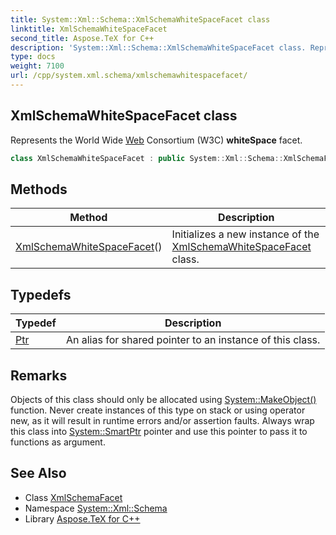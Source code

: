 ```yaml
---
title: System::Xml::Schema::XmlSchemaWhiteSpaceFacet class
linktitle: XmlSchemaWhiteSpaceFacet
second_title: Aspose.TeX for C++
description: 'System::Xml::Schema::XmlSchemaWhiteSpaceFacet class. Represents the World Wide Web Consortium (W3C) whiteSpace facet in C++.'
type: docs
weight: 7100
url: /cpp/system.xml.schema/xmlschemawhitespacefacet/
---
```

## XmlSchemaWhiteSpaceFacet class


Represents the World Wide [Web](../../system.web/) Consortium (W3C) **whiteSpace** facet.

```cpp
class XmlSchemaWhiteSpaceFacet : public System::Xml::Schema::XmlSchemaFacet
```

## Methods

| Method | Description |
| --- | --- |
| [XmlSchemaWhiteSpaceFacet](./xmlschemawhitespacefacet/)() | Initializes a new instance of the [XmlSchemaWhiteSpaceFacet](./) class. |
## Typedefs

| Typedef | Description |
| --- | --- |
| [Ptr](./ptr/) | An alias for shared pointer to an instance of this class. |
## Remarks



Objects of this class should only be allocated using [System::MakeObject()](../../system/makeobject/) function. Never create instances of this type on stack or using operator new, as it will result in runtime errors and/or assertion faults. Always wrap this class into [System::SmartPtr](../../system/smartptr/) pointer and use this pointer to pass it to functions as argument. 

## See Also

* Class [XmlSchemaFacet](../xmlschemafacet/)
* Namespace [System::Xml::Schema](../)
* Library [Aspose.TeX for C++](../../)
